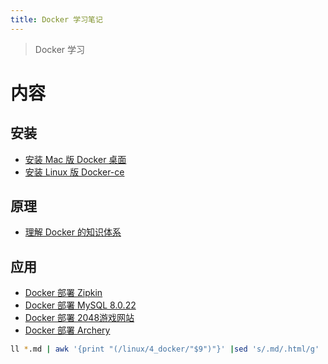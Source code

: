 ```yaml
---
title: Docker 学习笔记
---
```


> Docker 学习

# 内容

## 安装

- [安装 Mac 版 Docker 桌面](/linux/4_docker/a01_mac_install_docker.html)
- [安装 Linux 版 Docker-ce](/linux/4_docker/a02_linux_install_docker.html)

## 原理

- [理解 Docker 的知识体系](/linux/4_docker/b01_docker_basic.html)

## 应用

- [Docker 部署 Zipkin](/linux/4_docker/u01_docker_zipkin.html)
- [Docker 部署 MySQL 8.0.22](/linux/4_docker/u02_docker_mysql.html)
- [Docker 部署 2048游戏网站](/linux/4_docker/u03_docker_2048.html)
- [Docker 部署 Archery](/linux/4_docker/u04_docker_archery.html)

```bash
ll *.md | awk '{print "(/linux/4_docker/"$9")"}' |sed 's/.md/.html/g'
```
